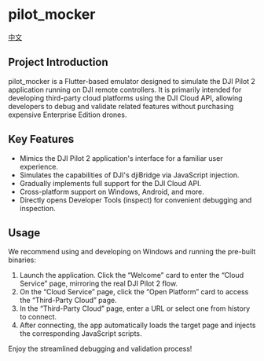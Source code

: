 # pilot_mocker

[中文](README_ZH.md)

## Project Introduction

pilot_mocker is a Flutter-based emulator designed to simulate the DJI Pilot 2 application running on DJI remote controllers. It is primarily intended for developing third-party cloud platforms using the DJI Cloud API, allowing developers to debug and validate related features without purchasing expensive Enterprise Edition drones.

## Key Features

- Mimics the DJI Pilot 2 application's interface for a familiar user experience.
- Simulates the capabilities of DJI's djiBridge via JavaScript injection.
- Gradually implements full support for the DJI Cloud API.
- Cross-platform support on Windows, Android, and more.
- Directly opens Developer Tools (inspect) for convenient debugging and inspection.

## Usage

We recommend using and developing on Windows and running the pre-built binaries:

1. Launch the application. Click the “Welcome” card to enter the “Cloud Service” page, mirroring the real DJI Pilot 2 flow.
2. On the “Cloud Service” page, click the “Open Platform” card to access the “Third-Party Cloud” page.
3. In the “Third-Party Cloud” page, enter a URL or select one from history to connect.
4. After connecting, the app automatically loads the target page and injects the corresponding JavaScript scripts.

Enjoy the streamlined debugging and validation process!

